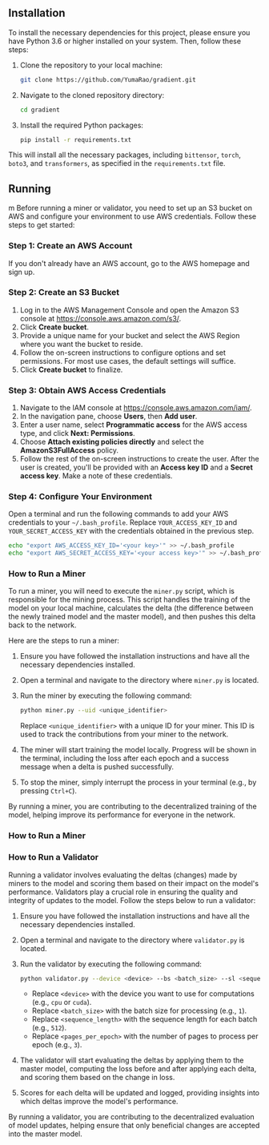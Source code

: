 
## Installation

To install the necessary dependencies for this project, please ensure you have Python 3.6 or higher installed on your system. Then, follow these steps:

1. Clone the repository to your local machine:
   ```bash
   git clone https://github.com/YumaRao/gradient.git
   ```
2. Navigate to the cloned repository directory:
   ```bash
   cd gradient
   ```
3. Install the required Python packages:
   ```bash
   pip install -r requirements.txt
   ```

This will install all the necessary packages, including `bittensor`, `torch`, `boto3`, and `transformers`, as specified in the `requirements.txt` file.

## Running
m
Before running a miner or validator, you need to set up an S3 bucket on AWS and configure your environment to use AWS credentials. Follow these steps to get started:

### Step 1: Create an AWS Account
If you don't already have an AWS account, go to the AWS homepage and sign up.

### Step 2: Create an S3 Bucket
1. Log in to the AWS Management Console and open the Amazon S3 console at https://console.aws.amazon.com/s3/.
2. Click **Create bucket**.
3. Provide a unique name for your bucket and select the AWS Region where you want the bucket to reside.
4. Follow the on-screen instructions to configure options and set permissions. For most use cases, the default settings will suffice.
5. Click **Create bucket** to finalize.

### Step 3: Obtain AWS Access Credentials
1. Navigate to the IAM console at https://console.aws.amazon.com/iam/.
2. In the navigation pane, choose **Users**, then **Add user**.
3. Enter a user name, select **Programmatic access** for the AWS access type, and click **Next: Permissions**.
4. Choose **Attach existing policies directly** and select the **AmazonS3FullAccess** policy.
5. Follow the rest of the on-screen instructions to create the user. After the user is created, you'll be provided with an **Access key ID** and a **Secret access key**. Make a note of these credentials.

### Step 4: Configure Your Environment
Open a terminal and run the following commands to add your AWS credentials to your `~/.bash_profile`. Replace `YOUR_ACCESS_KEY_ID` and `YOUR_SECRET_ACCESS_KEY` with the credentials obtained in the previous step.
```bash
echo "export AWS_ACCESS_KEY_ID='<your key>'" >> ~/.bash_profile
echo "export AWS_SECRET_ACCESS_KEY='<your access key>'" >> ~/.bash_profile
```
### How to Run a Miner

To run a miner, you will need to execute the `miner.py` script, which is responsible for the mining process. This script handles the training of the model on your local machine, calculates the delta (the difference between the newly trained model and the master model), and then pushes this delta back to the network.

Here are the steps to run a miner:

1. Ensure you have followed the installation instructions and have all the necessary dependencies installed.

2. Open a terminal and navigate to the directory where `miner.py` is located.

3. Run the miner by executing the following command:
   ```bash
   python miner.py --uid <unique_identifier>
   ```
   Replace `<unique_identifier>` with a unique ID for your miner. This ID is used to track the contributions from your miner to the network.

4. The miner will start training the model locally. Progress will be shown in the terminal, including the loss after each epoch and a success message when a delta is pushed successfully.

5. To stop the miner, simply interrupt the process in your terminal (e.g., by pressing `Ctrl+C`).

By running a miner, you are contributing to the decentralized training of the model, helping improve its performance for everyone in the network.

### How to Run a Miner
### How to Run a Validator

Running a validator involves evaluating the deltas (changes) made by miners to the model and scoring them based on their impact on the model's performance. Validators play a crucial role in ensuring the quality and integrity of updates to the model. Follow the steps below to run a validator:

1. Ensure you have followed the installation instructions and have all the necessary dependencies installed.

2. Open a terminal and navigate to the directory where `validator.py` is located.

3. Run the validator by executing the following command:
   ```bash
   python validator.py --device <device> --bs <batch_size> --sl <sequence_length> --pages_per_epoch <pages_per_epoch>
   ```
   - Replace `<device>` with the device you want to use for computations (e.g., `cpu` or `cuda`).
   - Replace `<batch_size>` with the batch size for processing (e.g., `1`).
   - Replace `<sequence_length>` with the sequence length for each batch (e.g., `512`).
   - Replace `<pages_per_epoch>` with the number of pages to process per epoch (e.g., `3`).

4. The validator will start evaluating the deltas by applying them to the master model, computing the loss before and after applying each delta, and scoring them based on the change in loss.

5. Scores for each delta will be updated and logged, providing insights into which deltas improve the model's performance.

By running a validator, you are contributing to the decentralized evaluation of model updates, helping ensure that only beneficial changes are accepted into the master model.
